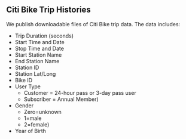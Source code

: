 ## Citi Bike Trip Histories

We publish downloadable files of Citi Bike trip data. The data includes:
* Trip Duration (seconds)
* Start Time and Date
* Stop Time and Date
* Start Station Name
* End Station Name
* Station ID
* Station Lat/Long
* Bike ID
* User Type 
    - Customer = 24-hour pass or 3-day pass user
    - Subscriber = Annual Member)
* Gender
    - Zero=unknown
    - 1=male
    - 2=female)
* Year of Birth
